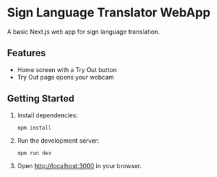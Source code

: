# Sign Language Translator WebApp

A basic Next.js web app for sign language translation. 

## Features
- Home screen with a Try Out button
- Try Out page opens your webcam

## Getting Started

1. Install dependencies:
   ```
   npm install
   ```
2. Run the development server:
   ```
   npm run dev
   ```
3. Open [http://localhost:3000](http://localhost:3000) in your browser.
